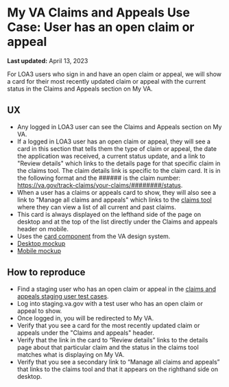 # My VA Claims and Appeals Use Case: User has an open claim or appeal

**Last updated:** April 13, 2023

For LOA3 users who sign in and have an open claim or appeal, we will show a card for their most recently updated claim or appeal with the current status in the Claims and Appeals section on My VA.

## UX

- Any logged in LOA3 user can see the Claims and Appeals section on My VA.
- If a logged in LOA3 user has an open claim or appeal, they will see a card in this section that tells them the type of claim or appeal, the date the application was received, a current status update, and a link to "Review details" which links to the details page for that specific claim in the claims tool. The claim details link is specific to the claim card. It is in the following format and the ###### is the claim number: https://va.gov/track-claims/your-claims/########/status.
- When a user has a claims or appeals card to show, they will also see a link to "Manage all claims and appeals" which links to the [claims tool](https://www.va.gov/claim-or-appeal-status/) where they can view a list of all current and past claims.
- This card is always displayed on the lefthand side of the page on desktop and at the top of the list directly under the Claims and appeals header on mobile.
- Uses the [card component](https://design.va.gov/components/card) from the VA design system.
- [Desktop mockup](https://www.sketch.com/s/9b0e6efc-423a-4354-9db3-ab2083d566c9/a/uuid/6DE35B58-BF5A-45A8-9122-33C99486954A)
- [Mobile mockup](https://www.sketch.com/s/9b0e6efc-423a-4354-9db3-ab2083d566c9/a/uuid/E2F919C4-1E23-432E-82EC-11B4DC1424FA)

## How to reproduce
- Find a staging user who has an open claim or appeal in the [claims and appeals staging user test cases](https://github.com/department-of-veterans-affairs/va.gov-team-sensitive/blob/master/Administrative/vagov-users/staging-test-accounts-myvaaudit.md#claims-and-appeals-section).
- Log into staging.va.gov with a test user who has an open claim or appeal to show.
- Once logged in, you will be redirected to My VA.
- Verify that you see a card for the most recently updated claim or appeals under the "Claims and appeals" header.
- Verify that the link in the card to “Review details” links to the details page about that particular claim and the status in the claims tool matches what is displaying on My VA.
- Verify that you see a secondary link to “Manage all claims and appeals” that links to the claims tool and that it appears on the righthand side on desktop.
